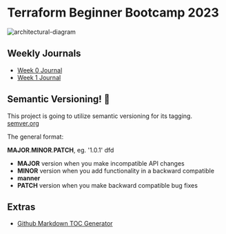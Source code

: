# Terraform Beginner Bootcamp 2023

![architectural-diagram](https://github.com/omenking/terraform-beginner-bootcamp-2023/assets/7776/ab015431-2d14-4910-aa37-be4807b2b905)


## Weekly Journals
- [Week 0 Journal](journal/week0.md)
- [Week 1 Journal](journal/week1.md)

## Semantic Versioning! :mage:

This project is going to utilize semantic versioning for its tagging.
[semver.org](https://https://semver.org/) 



The general format:

**MAJOR**.**MINOR**.**PATCH**, eg. '1.0.1'
dfd 
- **MAJOR** version when you make incompatible API changes
- **MINOR** version when you add functionality in a backward compatible 
- **manner**
- **PATCH** version when you make backward compatible bug fixes

## Extras
- [Github Markdown TOC Generator](https://ecotrust-canada.github.io/markdown-toc/)
